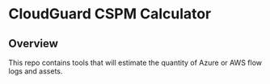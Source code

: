 # CloudGuard CSPM Calculator
## Overview
This repo contains tools that will estimate the quantity of Azure or AWS flow logs and assets. 

